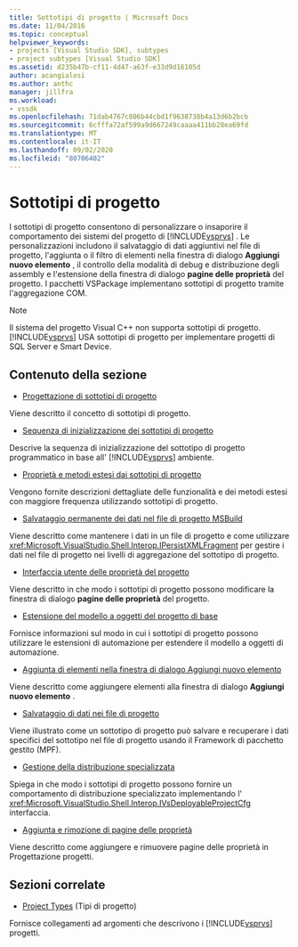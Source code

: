 ```yaml
---
title: Sottotipi di progetto | Microsoft Docs
ms.date: 11/04/2016
ms.topic: conceptual
helpviewer_keywords:
- projects [Visual Studio SDK], subtypes
- project subtypes [Visual Studio SDK]
ms.assetid: d235b47b-cf11-4d47-a63f-e33d9d16105d
author: acangialosi
ms.author: anthc
manager: jillfra
ms.workload:
- vssdk
ms.openlocfilehash: 71dab4767c806b44cbd1f9638738b4a13d6b2bcb
ms.sourcegitcommit: 6cfffa72af599a9d667249caaaa411bb28ea69fd
ms.translationtype: MT
ms.contentlocale: it-IT
ms.lasthandoff: 09/02/2020
ms.locfileid: "80706402"
---
```

# <a name="project-subtypes"></a>Sottotipi di progetto
I sottotipi di progetto consentono di personalizzare o insaporire il comportamento dei sistemi del progetto di [!INCLUDE[vsprvs](../../code-quality/includes/vsprvs_md.md)] . Le personalizzazioni includono il salvataggio di dati aggiuntivi nel file di progetto, l'aggiunta o il filtro di elementi nella finestra di dialogo **Aggiungi nuovo elemento** , il controllo della modalità di debug e distribuzione degli assembly e l'estensione della finestra di dialogo **pagine delle proprietà** del progetto. I pacchetti VSPackage implementano sottotipi di progetto tramite l'aggregazione COM.

> [!NOTE]
> Il sistema del progetto Visual C++ non supporta sottotipi di progetto. [!INCLUDE[vsprvs](../../code-quality/includes/vsprvs_md.md)] USA sottotipi di progetto per implementare progetti di SQL Server e Smart Device.

## <a name="in-this-section"></a>Contenuto della sezione
- [Progettazione di sottotipi di progetto](../../extensibility/internals/project-subtypes-design.md)

 Viene descritto il concetto di sottotipi di progetto.

- [Sequenza di inizializzazione dei sottotipi di progetto](../../extensibility/internals/initialization-sequence-of-project-subtypes.md)

 Descrive la sequenza di inizializzazione del sottotipo di progetto programmatico in base all' [!INCLUDE[vsprvs](../../code-quality/includes/vsprvs_md.md)] ambiente.

- [Proprietà e metodi estesi dai sottotipi di progetto](../../extensibility/internals/properties-and-methods-extended-by-project-subtypes.md)

 Vengono fornite descrizioni dettagliate delle funzionalità e dei metodi estesi con maggiore frequenza utilizzando sottotipi di progetto.

- [Salvataggio permanente dei dati nel file di progetto MSBuild](../../extensibility/internals/persisting-data-in-the-msbuild-project-file.md)

 Viene descritto come mantenere i dati in un file di progetto e come utilizzare <xref:Microsoft.VisualStudio.Shell.Interop.IPersistXMLFragment> per gestire i dati nel file di progetto nei livelli di aggregazione del sottotipo di progetto.

- [Interfaccia utente delle proprietà del progetto](../../extensibility/internals/project-property-user-interface.md)

 Viene descritto in che modo i sottotipi di progetto possono modificare la finestra di dialogo **pagine delle proprietà** del progetto.

- [Estensione del modello a oggetti del progetto di base](../../extensibility/internals/extending-the-object-model-of-the-base-project.md)

 Fornisce informazioni sul modo in cui i sottotipi di progetto possono utilizzare le estensioni di automazione per estendere il modello a oggetti di automazione.

- [Aggiunta di elementi nella finestra di dialogo Aggiungi nuovo elemento](../../extensibility/internals/contributing-to-the-add-new-item-dialog-box.md)

 Viene descritto come aggiungere elementi alla finestra di dialogo **Aggiungi nuovo elemento** .

- [Salvataggio di dati nei file di progetto](../../extensibility/saving-data-in-project-files.md)

 Viene illustrato come un sottotipo di progetto può salvare e recuperare i dati specifici del sottotipo nel file di progetto usando il Framework di pacchetto gestito (MPF).

- [Gestione della distribuzione specializzata](../../extensibility/internals/handling-specialized-deployment.md)

 Spiega in che modo i sottotipi di progetto possono fornire un comportamento di distribuzione specializzato implementando l' <xref:Microsoft.VisualStudio.Shell.Interop.IVsDeployableProjectCfg> interfaccia.

- [Aggiunta e rimozione di pagine delle proprietà](../../extensibility/adding-and-removing-property-pages.md)

 Viene descritto come aggiungere e rimuovere pagine delle proprietà in Progettazione progetti.

## <a name="related-sections"></a>Sezioni correlate
- [Project Types](../../extensibility/internals/project-types.md) (Tipi di progetto)

 Fornisce collegamenti ad argomenti che descrivono i [!INCLUDE[vsprvs](../../code-quality/includes/vsprvs_md.md)] progetti.
